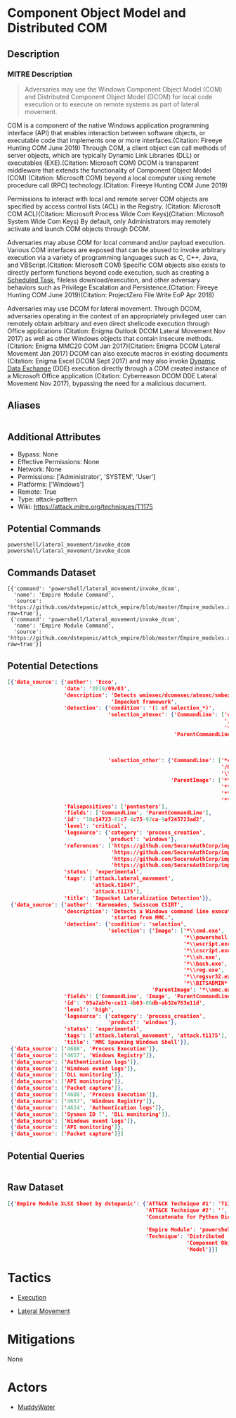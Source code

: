 
# Component Object Model and Distributed COM

## Description

### MITRE Description

> Adversaries may use the Windows Component Object Model (COM) and Distributed Component Object Model (DCOM) for local code execution or to execute on remote systems as part of lateral movement. 

COM is a component of the native Windows application programming interface (API) that enables interaction between software objects, or executable code that implements one or more interfaces.(Citation: Fireeye Hunting COM June 2019) Through COM, a client object can call methods of server objects, which are typically Dynamic Link Libraries (DLL) or executables (EXE).(Citation: Microsoft COM) DCOM is transparent middleware that extends the functionality of Component Object Model (COM) (Citation: Microsoft COM) beyond a local computer using remote procedure call (RPC) technology.(Citation: Fireeye Hunting COM June 2019)

Permissions to interact with local and remote server COM objects are specified by access control lists (ACL) in the Registry. (Citation: Microsoft COM ACL)(Citation: Microsoft Process Wide Com Keys)(Citation: Microsoft System Wide Com Keys) By default, only Administrators may remotely activate and launch COM objects through DCOM.

Adversaries may abuse COM for local command and/or payload execution. Various COM interfaces are exposed that can be abused to invoke arbitrary execution via a variety of programming languages such as C, C++, Java, and VBScript.(Citation: Microsoft COM) Specific COM objects also exists to directly perform functions beyond code execution, such as creating a [Scheduled Task](https://attack.mitre.org/techniques/T1053), fileless download/execution, and other adversary behaviors such as Privilege Escalation and Persistence.(Citation: Fireeye Hunting COM June 2019)(Citation: ProjectZero File Write EoP Apr 2018)

Adversaries may use DCOM for lateral movement. Through DCOM, adversaries operating in the context of an appropriately privileged user can remotely obtain arbitrary and even direct shellcode execution through Office applications (Citation: Enigma Outlook DCOM Lateral Movement Nov 2017) as well as other Windows objects that contain insecure methods.(Citation: Enigma MMC20 COM Jan 2017)(Citation: Enigma DCOM Lateral Movement Jan 2017) DCOM can also execute macros in existing documents (Citation: Enigma Excel DCOM Sept 2017) and may also invoke [Dynamic Data Exchange](https://attack.mitre.org/techniques/T1173) (DDE) execution directly through a COM created instance of a Microsoft Office application (Citation: Cyberreason DCOM DDE Lateral Movement Nov 2017), bypassing the need for a malicious document.

## Aliases

```

```

## Additional Attributes

* Bypass: None
* Effective Permissions: None
* Network: None
* Permissions: ['Administrator', 'SYSTEM', 'User']
* Platforms: ['Windows']
* Remote: True
* Type: attack-pattern
* Wiki: https://attack.mitre.org/techniques/T1175

## Potential Commands

```
powershell/lateral_movement/invoke_dcom
powershell/lateral_movement/invoke_dcom
```

## Commands Dataset

```
[{'command': 'powershell/lateral_movement/invoke_dcom',
  'name': 'Empire Module Command',
  'source': 'https://github.com/dstepanic/attck_empire/blob/master/Empire_modules.xlsx?raw=true'},
 {'command': 'powershell/lateral_movement/invoke_dcom',
  'name': 'Empire Module Command',
  'source': 'https://github.com/dstepanic/attck_empire/blob/master/Empire_modules.xlsx?raw=true'}]
```

## Potential Detections

```json
[{'data_source': {'author': 'Ecco',
                  'date': '2019/09/03',
                  'description': 'Detects wmiexec/dcomexec/atexec/smbexec from '
                                 'Impacket framework',
                  'detection': {'condition': '(1 of selection_*)',
                                'selection_atexec': {'CommandLine': ['cmd.exe '
                                                                     '/C '
                                                                     '*Windows\\\\Temp\\\\*&1'],
                                                     'ParentCommandLine': ['*svchost.exe '
                                                                           '-k '
                                                                           'netsvcs',
                                                                           'taskeng.exe*']},
                                'selection_other': {'CommandLine': ['*cmd.exe* '
                                                                    '/Q /c * '
                                                                    '\\\\\\\\127.0.0.1\\\\*&1*'],
                                                    'ParentImage': ['*\\wmiprvse.exe',
                                                                    '*\\mmc.exe',
                                                                    '*\\explorer.exe',
                                                                    '*\\services.exe']}},
                  'falsepositives': ['pentesters'],
                  'fields': ['CommandLine', 'ParentCommandLine'],
                  'id': '10c14723-61c7-4c75-92ca-9af245723ad2',
                  'level': 'critical',
                  'logsource': {'category': 'process_creation',
                                'product': 'windows'},
                  'references': ['https://github.com/SecureAuthCorp/impacket/blob/master/examples/wmiexec.py',
                                 'https://github.com/SecureAuthCorp/impacket/blob/master/examples/atexec.py',
                                 'https://github.com/SecureAuthCorp/impacket/blob/master/examples/smbexec.py',
                                 'https://github.com/SecureAuthCorp/impacket/blob/master/examples/dcomexec.py'],
                  'status': 'experimental',
                  'tags': ['attack.lateral_movement',
                           'attack.t1047',
                           'attack.t1175'],
                  'title': 'Impacket Lateralization Detection'}},
 {'data_source': {'author': 'Karneades, Swisscom CSIRT',
                  'description': 'Detects a Windows command line executable '
                                 'started from MMC.',
                  'detection': {'condition': 'selection',
                                'selection': {'Image': ['*\\cmd.exe',
                                                        '*\\powershell.exe',
                                                        '*\\wscript.exe',
                                                        '*\\cscript.exe',
                                                        '*\\sh.exe',
                                                        '*\\bash.exe',
                                                        '*\\reg.exe',
                                                        '*\\regsvr32.exe',
                                                        '*\\BITSADMIN*'],
                                              'ParentImage': '*\\mmc.exe'}},
                  'fields': ['CommandLine', 'Image', 'ParentCommandLine'],
                  'id': '05a2ab7e-ce11-4b63-86db-ab32e763e11d',
                  'level': 'high',
                  'logsource': {'category': 'process_creation',
                                'product': 'windows'},
                  'status': 'experimental',
                  'tags': ['attack.lateral_movement', 'attack.t1175'],
                  'title': 'MMC Spawning Windows Shell'}},
 {'data_source': ['4688', 'Process Execution']},
 {'data_source': ['4657', 'Windows Registry']},
 {'data_source': ['Authentication logs']},
 {'data_source': ['Windows event logs']},
 {'data_source': ['DLL monitoring']},
 {'data_source': ['API monitoring']},
 {'data_source': ['Packet capture']},
 {'data_source': ['4688', 'Process Execution']},
 {'data_source': ['4657', 'Windows Registry']},
 {'data_source': ['4624', 'Authentication logs']},
 {'data_source': ['Sysmon ID 7', 'DLL monitoring']},
 {'data_source': ['Windows event logs']},
 {'data_source': ['API monitoring']},
 {'data_source': ['Packet capture']}]
```

## Potential Queries

```json

```

## Raw Dataset

```json
[{'Empire Module XLSX Sheet by dstepanic': {'ATT&CK Technique #1': 'T1175',
                                            'ATT&CK Technique #2': '',
                                            'Concatenate for Python Dictionary': '"powershell/lateral_movement/invoke_dcom":  '
                                                                                 '["T1175"],',
                                            'Empire Module': 'powershell/lateral_movement/invoke_dcom',
                                            'Technique': 'Distributed '
                                                         'Component Object '
                                                         'Model'}}]
```

# Tactics


* [Execution](../tactics/Execution.md)

* [Lateral Movement](../tactics/Lateral-Movement.md)
    

# Mitigations

None

# Actors


* [MuddyWater](../actors/MuddyWater.md)

